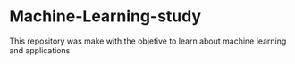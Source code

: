# Machine-Learning-study
This repository was make with the objetive to learn about machine learning and applications 
